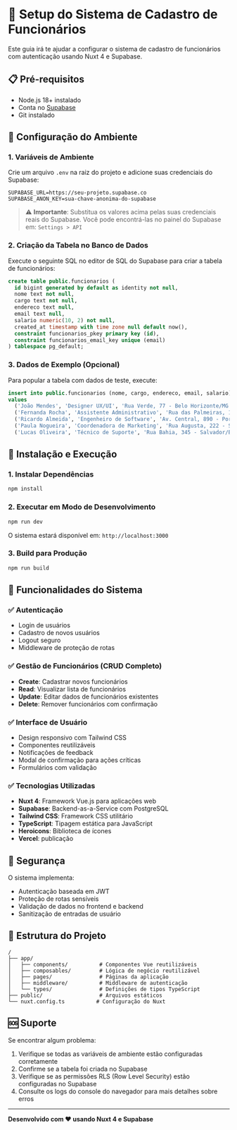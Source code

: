 # 🚀 Setup do Sistema de Cadastro de Funcionários

Este guia irá te ajudar a configurar o sistema de cadastro de funcionários com autenticação usando Nuxt 4 e Supabase.

## 📋 Pré-requisitos

- Node.js 18+ instalado
- Conta no [Supabase](https://supabase.com)
- Git instalado

## 🔧 Configuração do Ambiente

### 1. Variáveis de Ambiente

Crie um arquivo `.env` na raiz do projeto e adicione suas credenciais do Supabase:

```env
SUPABASE_URL=https://seu-projeto.supabase.co
SUPABASE_ANON_KEY=sua-chave-anonima-do-supabase
```

> ⚠️ **Importante**: Substitua os valores acima pelas suas credenciais reais do Supabase. Você pode encontrá-las no painel do Supabase em: `Settings > API`

### 2. Criação da Tabela no Banco de Dados

Execute o seguinte SQL no editor de SQL do Supabase para criar a tabela de funcionários:

```sql
create table public.funcionarios (
  id bigint generated by default as identity not null,
  nome text not null,
  cargo text not null,
  endereco text null,
  email text null,
  salario numeric(10, 2) not null,
  created_at timestamp with time zone null default now(),
  constraint funcionarios_pkey primary key (id),
  constraint funcionarios_email_key unique (email)
) tablespace pg_default;
```

### 3. Dados de Exemplo (Opcional)

Para popular a tabela com dados de teste, execute:

```sql
insert into public.funcionarios (nome, cargo, endereco, email, salario)
values 
  ('João Mendes', 'Designer UX/UI', 'Rua Verde, 77 - Belo Horizonte/MG', 'joao.mendes@example.com', 5200.00),
  ('Fernanda Rocha', 'Assistente Administrativo', 'Rua das Palmeiras, 12 - Rio de Janeiro/RJ', 'fernanda.rocha@example.com', 3200.00),
  ('Ricardo Almeida', 'Engenheiro de Software', 'Av. Central, 890 - Porto Alegre/RS', 'ricardo.almeida@example.com', 8700.00),
  ('Paula Nogueira', 'Coordenadora de Marketing', 'Rua Augusta, 222 - São Paulo/SP', 'paula.nogueira@example.com', 6400.00),
  ('Lucas Oliveira', 'Técnico de Suporte', 'Rua Bahia, 345 - Salvador/BA', 'lucas.oliveira@example.com', 3100.00);
```

## 🚀 Instalação e Execução

### 1. Instalar Dependências

```bash
npm install
```

### 2. Executar em Modo de Desenvolvimento

```bash
npm run dev
```

O sistema estará disponível em: `http://localhost:3000`

### 3. Build para Produção

```bash
npm run build
```

## 📱 Funcionalidades do Sistema

### ✅ Autenticação
- Login de usuários
- Cadastro de novos usuários
- Logout seguro
- Middleware de proteção de rotas

### ✅ Gestão de Funcionários (CRUD Completo)
- **Create**: Cadastrar novos funcionários
- **Read**: Visualizar lista de funcionários
- **Update**: Editar dados de funcionários existentes
- **Delete**: Remover funcionários com confirmação

### ✅ Interface de Usuário
- Design responsivo com Tailwind CSS
- Componentes reutilizáveis
- Notificações de feedback
- Modal de confirmação para ações críticas
- Formulários com validação

### ✅ Tecnologias Utilizadas
- **Nuxt 4**: Framework Vue.js para aplicações web
- **Supabase**: Backend-as-a-Service com PostgreSQL
- **Tailwind CSS**: Framework CSS utilitário
- **TypeScript**: Tipagem estática para JavaScript
- **Heroicons**: Biblioteca de ícones
- **Vercel**: publicação

## 🔐 Segurança

O sistema implementa:
- Autenticação baseada em JWT
- Proteção de rotas sensíveis
- Validação de dados no frontend e backend
- Sanitização de entradas de usuário

## 📝 Estrutura do Projeto

```
/
├── app/
│   ├── components/          # Componentes Vue reutilizáveis
│   ├── composables/         # Lógica de negócio reutilizável
│   ├── pages/               # Páginas da aplicação
│   ├── middleware/          # Middleware de autenticação
│   └── types/               # Definições de tipos TypeScript
├── public/                  # Arquivos estáticos
└── nuxt.config.ts          # Configuração do Nuxt
```

## 🆘 Suporte

Se encontrar algum problema:
1. Verifique se todas as variáveis de ambiente estão configuradas corretamente
2. Confirme se a tabela foi criada no Supabase
3. Verifique se as permissões RLS (Row Level Security) estão configuradas no Supabase
4. Consulte os logs do console do navegador para mais detalhes sobre erros

---

**Desenvolvido com ❤️ usando Nuxt 4 e Supabase**